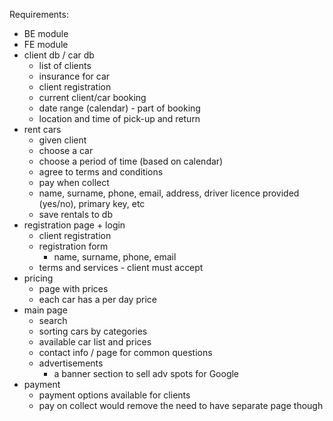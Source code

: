 Requirements:
- BE module
- FE module
- client db / car db
    - list of clients
    - insurance for car
    - client registration
    - current client/car booking
    - date range (calendar) - part of booking
    - location and time of pick-up and return
- rent cars
  - given client
  - choose a car
  - choose a period of time (based on calendar)
  - agree to terms and conditions
  - pay when collect
  - name, surname, phone, email, address, driver licence provided (yes/no), primary key, etc
  - save rentals to db
- registration page + login
  -  client registration
  - registration form
    - name, surname, phone, email
  - terms and services - client must accept
- pricing
  - page with prices
  - each car has a per day price
- main page
  - search
  - sorting cars by categories
  - available car list and prices
  - contact info / page for common questions 
  - advertisements
    - a banner section to sell adv spots for Google
- payment
  - payment options available for clients
  - pay on collect would remove the need to have separate page though
